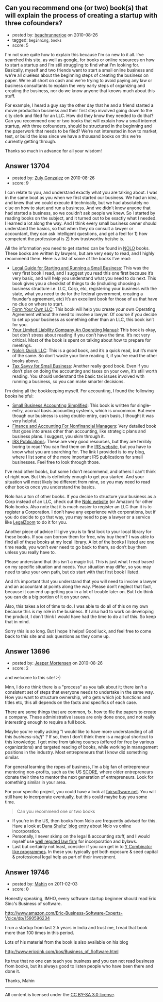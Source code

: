 ## Can you recommend one (or two) book(s) that will explain the process of creating a startup with three cofounders?

- posted by: [beachrunnerjoe](https://stackexchange.com/users/-1/4068-beachrunnerjoe) on 2010-08-26
- tagged: `beginning`, `books`
- score: 5

I'm not sure quite how to explain this because I'm so new to it all.  I've searched this site, as well as google, for books or online resources on how to start a startup and I'm still struggling to find what I'm looking for.  Basically, myself and two friends want to start a small online business and we're all clueless about the beginning steps of creating the business on paper.  We're all short on cash and we're trying to avoid paying any law or business consultants to explain the very early steps of organizing and creating the business, nor do we know anyone that knows much about this stuff.  

For example, I heard a guy say the other day that he and a friend started a movie production business and their first step involved going down to the city clerk and filed for an LLC.  How did they know they needed to do that?  Can you recommend one or two books that will explain how a small internet startup, with three cofounders, should be structured in the beginning and the paperwork that needs to be filed?  We're not interested in how to market, test, or build the idea since we have a thousand books on this we're currently getting through.  

Thanks so much in advance for all your wisdom!


## Answer 13704

- posted by: [Zuly Gonzalez](https://stackexchange.com/users/-1/2692-zuly-gonzalez) on 2010-08-26
- score: 9

<p>I can relate to you, and understand exactly what you are talking about. I was in the same boat as you when we first started our business. We had an idea, and knew that we could execute it technically, but we had absolutely no clue on how to start and run a business. And we didn’t know anyone that had started a business, so we couldn’t ask people we knew. So I started by reading books on the subject, and it turned out to be exactly what I needed. I learned a lot along the way. And I think every small business owner should understand the basics, so that when they do consult a lawyer or accountant, they can ask intelligent questions, and get a feel for 1) how competent the professional is 2) how trustworthy he/she is.</p>

<p>All the information you need to get started can be found in <a href="http://www.nolo.com/legal-encyclopedia/business-llcs-corporations/">NOLO</a> books. These books are written by lawyers, but are very easy to read, and I highly recommend them. Here is a list of some of the books I’ve read:</p>

<ul>
<li><a href="http://rads.stackoverflow.com/amzn/click/1413310559">Legal Guide for Starting and Running a Small Business</a>: This was the very first book I read, and I suggest you read this one first because it’s very basic, and will help you understand what you need to do next. This book gives you a checklist of things to do (including choosing a business structure i.e. LLC, Corp, etc, registering your business with the state, what you need to do for the federal government, creating a founder’s agreement, etc) It’s an excellent book for those of us that have no clue on where to start.</li>
<li><a href="http://www.nolo.com/products/form-your-own-limited-liability-company-LIAB.html">Form Your Own LLC</a>: This book will help you create your own Operating Agreement without the need to involve a lawyer. Of course if you decide to set up your business as something other than an LLC, this book isn’t for you.</li>
<li><a href="http://www.nolo.com/products/your-limited-liability-company-LOP.html">Your Limited Liability Company An Operating Manual</a>: This book is okay, but don’t stress about reading if you don’t have the time. It’s not very critical. Most of the book is spent on talking about how to prepare for meetings.</li>
<li><a href="http://www.nolo.com/products/nolos-quick-llc-LLCQ.html">Nolo’s Quick LLC</a>: This is a good book, and it’s a quick read, but it’s more of the same. So don’t waste your time reading it, if you’ve read the other books above.</li>
<li><a href="http://www.nolo.com/products/tax-savvy-for-small-business-SAVVY.html">Tax Savvy for Small Business</a>: Another really good book. Even if you don’t plan on doing the accounting and taxes on your own, it’s still worth reading. You should understand the basic tax issues involved with running a business, so you can make smarter decisions.</li>
</ul>

<p>I’m doing all the bookkeeping myself. For accounting, I found the following books helpful:</p>

<ul>
<li><a href="http://rads.stackoverflow.com/amzn/click/1892949504">Small Business Accounting Simplified</a>: This book is written for single-entry, accrual basis accounting systems, which is uncommon. But even though our business is using double-entry, cash basis, I thought it was very helpful. </li>
<li><a href="http://rads.stackoverflow.com/amzn/click/0735546045">Finance and Accounting For Nonfinancial Managers</a>: Very detailed book that goes into areas other than accounting, like strategic plans and business plans. I suggest, you skim through it.</li>
<li><a href="http://lightpointsecurity.com/content/top-15-irs-resources-for-small-businesses">IRS Publications</a>: These are very good resources, but they are terribly boring to read! You can find them on the <a href="http://www.irs.gov/app/picklist/list/publicationsNoticesPdf.html">IRS website</a>, but you have to know what you are searching for. The link I provided is to my blog, where I list some of the more important IRS publications for small businesses. Feel free to look through those.</li>
</ul>

<p>I’ve read other books, but some I don’t recommend, and others I can’t think of right now. But this is definitely enough to get you started. And your situation will most likely be different from mine, so you may need to read other books once you understand the basics.</p>

<p>Nolo has a ton of other books. If you decide to structure your business as a Corp instead of an LLC, check out the <a href="http://www.nolo.com/products/business-llcs-corporations/">Nolo website</a> (or Amazon) for other Nolo books. Also note that it is much easier to register an LLC than it is to register a Corporation. I don’t have any experience with corporations, but if you do decide to go that way, you may need to pay a lawyer or a service like <a href="http://www.legalzoom.com/">LegalZoom</a> to do it for you.</p>

<p>Another piece of advice I’ll give you is to first look to your local library for these books. If you can borrow them for free, why buy them? I was able to find all of these books at my local library. A lot of the books I listed are one time reads, you won’t ever need to go back to them, so don’t buy them unless you really have to.</p>

<p>Please understand that this isn’t a magic list. This is just what I read based on my specific situation and needs. Your situation may differ, so you may need to take your own path, but do start with that first book I listed.</p>

<p>And it’s important that you understand that you will need to involve a lawyer and an accountant at points along the way. Please don’t neglect that fact, because it can end up getting you in a lot of trouble later on. But I do think you can do a big portion of it on your own.</p>

<p>Also, this takes a lot of time to do. I was able to do all of this on my own because this is my role in the business. If I also had to work on developing the product, I don’t think I would have had the time to do all of this. So keep that in mind. </p>

<p>Sorry this is so long. But I hope it helps! Good luck, and feel free to come back to this site and ask questions as they come up.</p>



## Answer 13696

- posted by: [Jesper Mortensen](https://stackexchange.com/users/-1/1261-jesper-mortensen) on 2010-08-26
- score: 2

<p>and welcome to this site! :-)</p>

<p>Mnn, I do no think there is a "process" as you talk about it; there isn't a consistent set of steps that everyone needs to undertake in the same way. How you want to structure ownership, who gets which job functions and titles etc, this all depends on the facts and specifics of each case.</p>

<p>There are some things that are common, fx. how to file the papers to create a company. These administrative issues are only done once, and not really interesting enough to require a full book.</p>

<p>Maybe you're really asking "I would like to have more understanding of all this <em>business-stuff</em>" ? If so, then I don't think there is a magical shortcut to this knowledge. I got mine from taking courses (offered for free by various organizations) and targeted reading of books, while working in management positions in the industry. Most entrepreneurs that I know did something similar.</p>

<p>For general learning the ropes of business, I'm a big fan of entrepreneur mentoring non-profits, such as the US <a href="http://www.score.org/" rel="nofollow">SCORE</a>, where older entrepreneurs donate their time to mentor the next generation of entrepreneurs. Look for something similar in your area.</p>

<p>For your specific project, you could have a look at <a href="http://www.fairsoftware.net/" rel="nofollow">fairsoftware.net</a>. You will still have to incorporate eventually, but this could maybe buy you some time.</p>

<blockquote>
  <p>Can you recommend one or two books</p>
</blockquote>

<ul>
<li>If you're in the US, then books from Nolo are frequently advised for this. Have a look at <a href="http://danashultz.com/blog/2009/04/30/why-not-incorporate-online/" rel="nofollow">Dana Shultz' blog entry</a> about Nolo vs online incorporation.</li>
<li>Personally, I never skimp on the legal &amp; accounting stuff, and I would myself use <a href="http://answers.onstartups.com/questions/12201/should-i-incorporate-myself-use-a-high-end-law-firm-or-somewhere-in-the-middle" rel="nofollow">well reputed law firm</a> for incorporation and bylaws.</li>
<li>Last but certainly not least, consider if you can get in to <a href="http://answers.onstartups.com/questions/13615/are-there-any-similar-firms-out-there-like-y-combinator" rel="nofollow">Y Combinator like programmes</a>. In these you typically get both exposure &amp; seed capital &amp; professional legal help as part of their investment.</li>
</ul>



## Answer 19746

- posted by: [Mahin](https://stackexchange.com/users/-1/7003-mahin) on 2011-02-03
- score: 0

Honestly speaking, IMHO, every software startup beginner should read Eric Sinc's Business of software.

http://www.amazon.com/Eric-Business-Software-Experts-Voice/dp/1590596234

I run a startup from last 2.5 years in India and trust me, I read that book more than 100 times in this period. 

Lots of his material from the book is also available on his blog

http://www.ericsink.com/bos/Business_of_Software.html

Its true that no one can teach you business and you can not read business from books, but its always good to listen people who have been there and done it. 

Thanks,
Mahin







---

All content is licensed under the [CC BY-SA 3.0 license](https://creativecommons.org/licenses/by-sa/3.0/).
